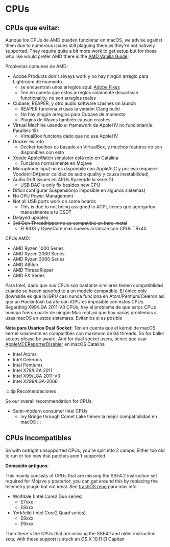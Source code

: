 # CPUs

## CPUs que evitar:

Aunque los CPUs de AMD pueden funcionar en macOS, we advise against them due to numerous issues still plaguing them as they're not natively supported. They require quite a bit more work to get setup but for those who like would prefer AMD there is the [AMD Vanilla Guide](https://vanilla.amd-osx.com). 

Problemas comunes de AMD:
* Adobe Products don't always work y no hay ningún arreglo para Lightroom de momento
   * se encuentran unos arreglos aquí: [Adobe Fixes](https://adobe.amd-osx.com/)
   * Ten en cuenta que estos arreglos solamente desactivan functionality, no son arreglos reales
* Cubase, REAPER, y otro audio software crashes on launch
   * REAPER funciona *si* usas la versión Clang build
   * No hay ningún arreglos para Cubase de momento
   * Plugins de Waves también causan crashes
* Virtual Machine usando el framework de AppleHV no funcionan(ie: Parallels 15)
   * VirtualBox funciona dado que no usa AppleHV
* Docker es roto
   * Docker toolbox es basado en VirtualBox, y muchos features no son disponibles con esto
* Xcode AppleWatch simulator está roto en Catalina
   * Funciona normalmente en Mojave
* Microphone input no es disponbile con AppleALC y por eso requiere VoodooHDA(peor calidad de audio quality y causa inestabilidad)
* Audio Drift issues en APUs Ryzen(de la serie G)
   * USB DAC is only fix besides new CPU
* Difícil configurar Suspensión(o imposible en algunos sistemas)
* No CPU Power Management
* Not all USB ports work on some boards
   * This is due to not being assigned in ACPI, tienes que agregarlos manualmente a tu DSDT
* Delayed updates
* ~~3rd Gen Threadripper no es compatible en bare-metal~~
  * El BIOS y OpenCore más nuevos arrancan con CPUs TRx40

CPUs AMD:
* AMD Ryzen 1000 Series
* AMD Ryzen 2000 Series
* AMD Ryzen 3000 Series
* AMD Athlon
* AMD ThreadRipper
* AMD FX Series

Para Intel, dado que sus CPUs son bastante similares tienen compatiblidad cuando se hacen spoofed to a un modelo compatible. El único only downside es que la iGPU casi nunca funciona en Atom/Pentium/Celeron así que un Hackintosh barato con iGPU es imposible con estos CPUs. Regarding X99/LGA 2011-V3 CPUs, hay el problema de que estos CPUs nuncan fueron parte de ningún Mac real así que hay varias problemas si usas macOS en estos sistemass. Evítenlos si es posible

**Nota para Usarios Dual Socket**: Ten en cuenta que el kernel de macOS kernel solamente es compaitlbes con maximum de 64 threads. So for baller setups please be aware. And for dual socket users, tienes que usar [AppleMCEReporterDisabler](https://github.com/acidanthera/bugtracker/files/3703498/AppleMCEReporterDisabler.kext.zip) en macOS Catalina

* Intel Atoms
* Intel Celerons
* Intel Pentiums
* Intel X79/LGA 2011
* Intel X99/LGA 2011-V3
* Intel X299/LGA-2066

::: tip Recomendaciones

So our overall recommendation for CPUs:

* Semi-modern consumer Intel CPUs
  * Ivy Bridge through Comet Lake tienen la mejor compatibilidad en macOS
:::

## CPUs Incompatibles

So with outright unsupported CPUs, you're split into 2 camps: Either too old to run or too new that patches aren't supported

**Demasido antiguos**:

This mainly consists of CPUs that are missing the SSE4.2 instruction set required for Mojave y posterior, you can get around this by replacing the telemetry plugin but not ideal. See [trashOS repo](https://github.com/khronokernel/trashOS) para más info

* Wolfdale (Intel Core2 Duo series)
   * E7xxx
   * E8xxx
* Yorkfeild (Intel Core2 Quad series)
   * E8xxx
   * E9xxx

Then there's the CPUs that are missing the SSE4.1 and older instruction sets, with these support is stuck an OS X 10.11 El Capitan
